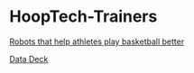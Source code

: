 # HoopTech-Trainers



[Robots that help athletes play basketball better](https://ideogram.ai/api/images/direct/tUCxsIM0SS2Si6WxhqDMSg.jpg)


[Data Deck](https://docs.google.com/presentation/d/1toaoFZZWnuMCEK4gOW9AItLKebHW2CtRxbk8kNKW1Ps/edit#slide=id.p)

